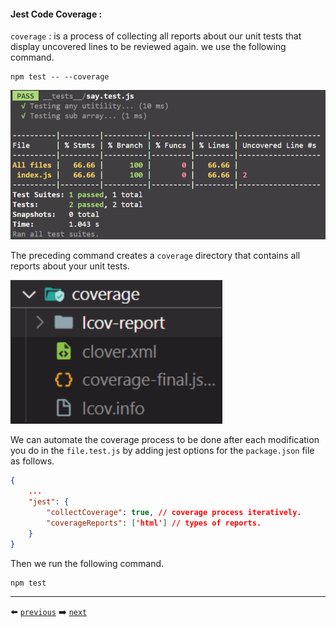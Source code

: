 #### Jest Code Coverage :

`coverage` : is a process of collecting all reports about our unit tests that display uncovered lines to be reviewed again. we use the following command.

```shell
npm test -- --coverage
```

![alt text](../imgs/image9.png)

The preceding command creates a `coverage` directory that contains all reports about your unit tests.

![alt text](../imgs/image10.png)

We can automate the coverage process to be done after each modification you do in the `file.test.js` by adding jest options for the `package.json` file as follows.

```json
{
	...
	"jest": {
		"collectCoverage": true, // coverage process iteratively.
		"coverageReports": ['html'] // types of reports.
	}
}
```

Then we run the following command.

```shell
npm test
```

---

⬅️ [`previous`](../sections/asymmetric_matchers.md)
➡️ [`next`](../sections/mock_functions.md)